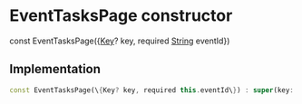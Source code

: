 


# EventTasksPage constructor






const
EventTasksPage(\{[Key](https://api.flutter.dev/flutter/foundation/Key-class.html)? key, required [String](https://api.flutter.dev/flutter/dart-core/String-class.html) eventId\})





## Implementation

```dart
const EventTasksPage(\{Key? key, required this.eventId\}) : super(key: key);
```







